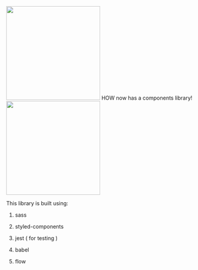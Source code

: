 <img src="https://68.media.tumblr.com/78083d8eb39d8c6811f92428c622ecf6/tumblr_nir2i3GNbB1u92e6eo1_500.gif" width="250">
HOW now has a components library!
<img src="https://68.media.tumblr.com/78083d8eb39d8c6811f92428c622ecf6/tumblr_nir2i3GNbB1u92e6eo1_500.gif" width="250">

This library is built using:

1. sass

2. styled-components

3. jest ( for testing )

4. babel

5. flow